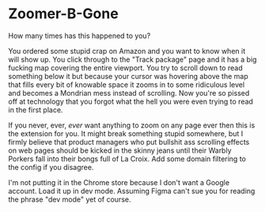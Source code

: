 # Zoomer-B-Gone

How many times has this happened to you?

You ordered some stupid crap on Amazon and you want to know when it will show up. You click through to the "Track package" page and it has a big fucking map covering the entire viewport. You try to scroll down to read something below it but because your cursor was hovering above the map that fills every bit of knowable space it zooms in to some ridiculous level and becomes a Mondrian mess instead of scrolling. Now you're so pissed off at technology that you forgot what the hell you were even trying to read in the first place.

If you never, ever, _ever_ want anything to zoom on any page ever then this is the extension for you. It might break something stupid somewhere, but I firmly believe that product managers who put bullshit ass scrolling effects on web pages should be kicked in the skinny jeans until their Warbly Porkers fall into their bongs full of La Croix. Add some domain filtering to the config if you disagree.

I'm not putting it in the Chrome store because I don't want a Google account. Load it up in dev mode. Assuming Figma can't sue you for reading the phrase "dev mode" yet of course.
